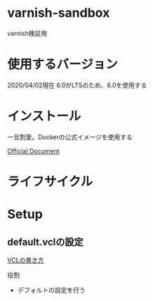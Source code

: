 # varnish-sandbox
varnish検証用

# 使用するバージョン

2020/04/02現在
6.0がLTSのため、6.0を使用する

# インストール

一旦割愛。Dockerの公式イメージを使用する

[Official Document](https://varnish-cache.org/docs/6.0/)

# ライフサイクル


# Setup

## default.vclの設定

[VCLの書き方](https://varnish-cache.org/docs/3.0/reference/vcl.html)

役割
- デフォルトの設定を行う


